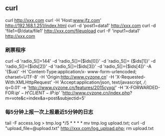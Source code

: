 ## curl
curl http://xxx.com
curl -H 'Host:www.jfz.com' http://192.168.1.251/index.html
curl -d 'post1=data1' http://xxx.com
curl -d 'file1=@/data/file1' http://xxx.com/fileupload
curl -F 'input1=data1' http://xxx.com

### 刷票程序
curl -d 'radio_5[]=144' -d 'radio_5[]={$ids[0]}' -d 'radio_5[]=
{$ids[1]}' -d 'radio_5[]={$ids[2]}' -d 'radio_5[]={$ids[3]}' -d
'radio_5[]={$ids[4]}' -A '{$ua}' -H 'Content-Type:application/x-
www-form-urlencoded; charset=UTF-8' -H
'Origin:http://www.cyzone.cn' -H 'X-Requested-With:XMLHttpRequest'
-H 'Accept:application/json, text/javascript, */*; q=0.01' -e
'http://www.cyzone.cn/features/2015cyxg/' -H 'X-FORWARDED-FOR:$ip'
-H 'CLIENT-IP:$ip' 'http://www.cyzone.cn/index.php?
m=vote&c=index&a=post&subjectid=5'

### 每5分钟上报一次上报最近5分钟的日志
tail -F access.log > tmp.log */5 * * * * mv tmp.log upload.txt; curl
-d "upload_file=@upload.txt" http://xxx.com/log_upload.php; rm
upload.txt 
